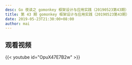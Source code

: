 ```yaml
---
desc: Go 夜读之 gomonkey 框架设计与应用实践（20190523第43期）
title: 第 43 期 gomonkey 框架设计与应用实践（20190523第43期）
date: 2019-05-23T21:30:00+08:00
author: mai
---
```


## 观看视频

{{< youtube id="OpuX47E7B2w" >}}
